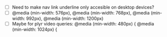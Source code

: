 - [ ] Need to make nav link underline only accesible on desktop devices?
- [ ]  @media (min-width: 576px), @media (min-width: 768px), @media (min-width: 992px), @media (min-width: 1200px) 
- [ ] Maybe for plyr video queries: @media (min-width: 480px) { @media (min-width: 1024px) {
